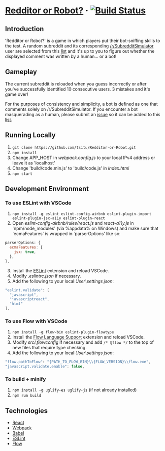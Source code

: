 # [Redditor or Robot?](https://tsitu.github.io/Redditor-or-Robot/) &middot; [![Build Status](https://travis-ci.org/tsitu/Redditor-or-Robot.svg?branch=master)](https://travis-ci.org/tsitu/Redditor-or-Robot)

## Introduction

'Redditor or Robot?' is a game in which players put their bot-sniffing skills to the test. A random subreddit and its corresponding [/r/SubredditSimulator](https://www.reddit.com/r/SubredditSimulator/comments/3g9ioz/what_is_rsubredditsimulator/) user are selected from this [list](https://github.com/tsitu/Redditor-or-Robot/blob/master/src/utils/ssbotlist.js) and it's up to you to figure out whether the displayed comment was written by a human... or a bot!

## Gameplay

The current subreddit is reloaded when you guess incorrectly or after you've successfully identified 10 consecutive users. 3 mistakes and it's game over!

For the purposes of consistency and simplicity, a bot is defined as one that comments solely on /r/SubredditSimulator. If you encounter a bot masquerading as a human, please submit an [issue](https://github.com/tsitu/Redditor-or-Robot/issues/new) so it can be added to this [list](https://github.com/tsitu/Redditor-or-Robot/blob/master/src/utils/commonbotlist.js).

## Running Locally

1. `git clone https://github.com/tsitu/Redditor-or-Robot.git`
2. `npm install`
3. Change APP\_HOST in _webpack.config.js_ to your local IPv4 address or leave it as 'localhost'
4. Change 'build/code.min.js' to 'build/code.js' in _index.html_
5. `npm start`

## Development Environment

### To use ESLint with VSCode
1. `npm install -g eslint eslint-config-airbnb eslint-plugin-import eslint-plugin-jsx-a11y eslint-plugin-react`
2. Open _eslint-config-airbnb/rules/react.js_ and _react-a11y.js_ in 'npm/node_modules' (via %appdata% on Windows) and make sure that 'ecmaFeatures' is wrapped in 'parserOptions' like so:
```javascript
parserOptions: {
  ecmaFeatures: {
    jsx: true,
  },
},
```
3. Install the [ESLint](https://marketplace.visualstudio.com/items?itemName=dbaeumer.vscode-eslint) extension and reload VSCode.
4. Modify _.eslintrc.json_ if necessary.
5. Add the following to your local _User\settings.json_:
```javascript
"eslint.validate": [
  "javascript",
  "javascriptreact",
  "html"
],
```

### To use Flow with VSCode
1. `npm install -g flow-bin eslint-plugin-flowtype`
2. Install the [Flow Language Support](https://marketplace.visualstudio.com/items?itemName=flowtype.flow-for-vscode) extension and reload VSCode.
3. Modify _src/.flowconfig_ if necessary and add `/* @flow */` to the top of new files that require type checking.
4. Add the following to your local _User\settings.json_:
```javascript
"flow.pathToFlow": "{PATH_TO_FLOW_BIN}\\{FLOW_VERSION}\\flow.exe",
"javascript.validate.enable": false,
```

### To build + minify
1. `npm install -g uglify-es uglify-js` (if not already installed)
2. `npm run build`

## Technologies

* [React](https://github.com/facebook/react)
* [Webpack](https://github.com/webpack/webpack)
* [Babel](https://github.com/babel/babel)
* [ESLint](https://github.com/eslint/eslint)
* [Flow](https://github.com/facebook/flow)
